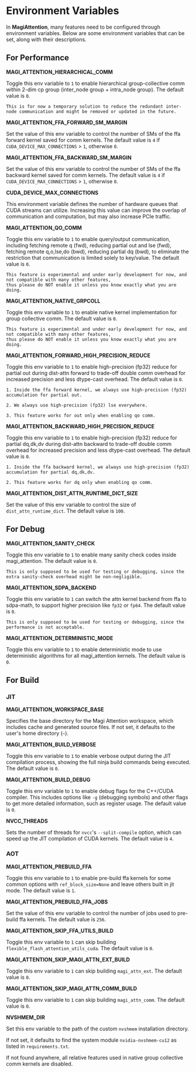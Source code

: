 # Environment Variables

In **MagiAttention**, many features need to be configured through environment variables. Below are some environment variables that can be set, along with their descriptions.


## For Performance

**MAGI_ATTENTION_HIERARCHICAL_COMM**

Toggle this env variable to `1` to enable hierarchical group-collective comm within 2-dim cp group (inter_node group + intra_node group). The default value is `0`.

```{note}
This is for now a temporary solution to reduce the redundant inter-node communication and might be removed or updated in the future.
```

**MAGI_ATTENTION_FFA_FORWARD_SM_MARGIN**

Set the value of this env variable to control the number of SMs of the ffa forward kernel saved for comm kernels. The default value is `4` if `CUDA_DEVICE_MAX_CONNECTIONS` > `1`, otherwise `0`.

**MAGI_ATTENTION_FFA_BACKWARD_SM_MARGIN**

Set the value of this env variable to control the number of SMs of the ffa backward kernel saved for comm kernels. The default value is `4` if `CUDA_DEVICE_MAX_CONNECTIONS` > `1`, otherwise `0`.

**CUDA_DEVICE_MAX_CONNECTIONS**

This environment variable defines the number of hardware queues that CUDA streams can utilize. Increasing this value can improve the overlap of communication and computation, but may also increase PCIe traffic.

**MAGI_ATTENTION_QO_COMM**

Toggle this env variable to `1` to enable query/output communication, including fetching remote q (fwd), reducing partial out and lse (fwd), fetching remote q,o,lse,do (bwd), reducing partial dq (bwd), to eliminate the restriction that communication is limited solely to key/value. The default value is `0`.

```{note}
This feature is experimental and under early development for now, and not compatible with many other features,
thus please do NOT enable it unless you know exactly what you are doing.
```

**MAGI_ATTENTION_NATIVE_GRPCOLL**

Toggle this env variable to `1` to enable native kernel implementation for group collective comm. The default value is `0`.

```{note}
This feature is experimental and under early development for now, and not compatible with many other features,
thus please do NOT enable it unless you know exactly what you are doing.
```


**MAGI_ATTENTION_FORWARD_HIGH_PRECISION_REDUCE**

Toggle this env variable to `1` to enable high-precision (fp32) reduce for partial out during dist-attn forward
to trade-off double comm overhead for increased precision and less dtype-cast overhead. The default value is `0`.

```{note}
1. Inside the ffa forward kernel, we always use high-precision (fp32) accumulation for partial out.

2. We always use high-precision (fp32) lse everywhere.

3. This feature works for out only when enabling qo comm.
```


**MAGI_ATTENTION_BACKWARD_HIGH_PRECISION_REDUCE**

Toggle this env variable to `1` to enable high-precision (fp32) reduce for partial dq,dk,dv during dist-attn backward
to trade-off double comm overhead for increased precision and less dtype-cast overhead. The default value is `0`.

```{note}
1. Inside the ffa backward kernel, we always use high-precision (fp32) accumulation for partial dq,dk,dv.

2. This feature works for dq only when enabling qo comm.
```

**MAGI_ATTENTION_DIST_ATTN_RUNTIME_DICT_SIZE**

Set the value of this env variable to control the size of `dist_attn_runtime_dict`. The default value is `100`.


## For Debug

**MAGI_ATTENTION_SANITY_CHECK**

Toggle this env variable to `1` to enable many sanity check codes inside magi_attention. The default value is `0`.

```{note}
This is only supposed to be used for testing or debugging, since the extra sanity-check overhead might be non-negligible.
```

**MAGI_ATTENTION_SDPA_BACKEND**

Toggle this env variable to `1` can switch the attn kernel backend from ffa to sdpa-math, to support higher precision like `fp32` or `fp64`. The default value is `0`.

```{note}
This is only supposed to be used for testing or debugging, since the performance is not acceptable.
```

**MAGI_ATTENTION_DETERMINISTIC_MODE**

Toggle this env variable to `1` to enable deterministic mode to use deterministic algorithms for all magi_attention kernels. The default value is `0`.


## For Build

### JIT

**MAGI_ATTENTION_WORKSPACE_BASE**

Specifies the base directory for the Magi Attention workspace, which includes cache and generated source files. If not set, it defaults to the user's home directory (`~`).

**MAGI_ATTENTION_BUILD_VERBOSE**

Toggle this env variable to `1` to enable verbose output during the JIT compilation process, showing the full ninja build commands being executed. The default value is `0`.

**MAGI_ATTENTION_BUILD_DEBUG**

Toggle this env variable to `1` to enable debug flags for the C++/CUDA compiler. This includes options like `-g` (debugging symbols) and other flags to get more detailed information, such as register usage. The default value is `0`.

**NVCC_THREADS**

Sets the number of threads for `nvcc`'s `--split-compile` option, which can speed up the JIT compilation of CUDA kernels. The default value is `4`.

### AOT

**MAGI_ATTENTION_PREBUILD_FFA**

Toggle this env variable to `1` to enable pre-build ffa kernels for some common options with `ref_block_size=None` and leave others built in jit mode. The default value is `1`.


**MAGI_ATTENTION_PREBUILD_FFA_JOBS**

Set the value of this env variable to control the number of jobs used to pre-build ffa kernels. The default value is `256`.


**MAGI_ATTENTION_SKIP_FFA_UTILS_BUILD**

Toggle this env variable to `1` can skip building `flexible_flash_attention_utils_cuda`. The default value is `0`.


**MAGI_ATTENTION_SKIP_MAGI_ATTN_EXT_BUILD**

Toggle this env variable to `1` can skip building `magi_attn_ext`. The default value is `0`.

**MAGI_ATTENTION_SKIP_MAGI_ATTN_COMM_BUILD**

Toggle this env variable to `1` can skip building `magi_attn_comm`. The default value is `0`.

**NVSHMEM_DIR**

Set this env variable to the path of the custom `nvshmem` installation directory.

If not set, it defaults to find the system module `nvidia-nvshmem-cu12` as listed in `requirements.txt`.

If not found anywhere, all relative features used in native group collective comm kernels are disabled.

